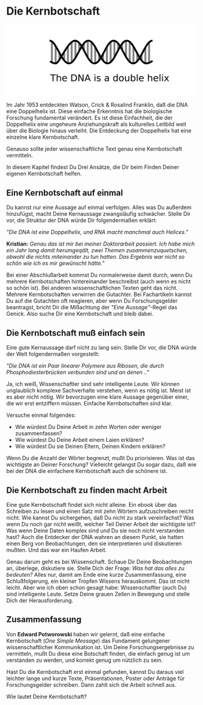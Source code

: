 
# Die Kernbotschaft

![Doppelhelix](images/dna_message.png)

Im Jahr 1953 entdeckten Watson, Crick & Rosalind Franklin, daß die DNA eine Doppelhelix ist. Diese einfache Erkenntnis hat die biologische Forschung fundamental verändert. Es ist diese Einfachheit, die der Doppelhelix eine ungeheure Anziehungskraft als kulturelles Leitbild weit über die Biologie hinaus verleiht. Die Entdeckung der Doppelhelix hat eine einzelne klare Kernbotschaft. 

Genauso sollte jeder wissenschaftliche Text genau eine Kernbotschaft vermitteln.

In diesem Kapitel findest Du Drei Ansätze, die Dir beim Finden Deiner eigenen Kernbotschaft helfen.

## Eine Kernbotschaft auf einmal

Du kannst nur eine Aussage auf einmal verfolgen. Alles was Du außerdem hinzufügst, macht Deine Kernaussage zwangsläufig schwächer. Stelle Dir vor, die Struktur der DNA würde Dir folgendermaßen erklärt:

*"Die DNA ist eine Doppelhelix, und RNA macht manchmal auch Helices."*

**Kristian:** *Genau das ist mir bei meiner Doktorarbeit passiert. Ich habe mich ein Jahr lang damit herumgeqält, zwei Themen zusammenzuquetschen, obwohl die nichts miteinander zu tun hatten. Das Ergebnis war nicht so schön wie ich es mir gewünscht hätte."*

Bei einer Abschlußarbeit kommst Du normalerweise damit durch, wenn Du mehrere Kernbotschaften hintereinander beschreibst (auch wenn es nicht so schön ist). Bei anderen wissenschaftlichen Texten geht das nicht. Mehrere Kernbotschaften verwirren die Gutachter. Bei Fachartikeln kannst Du auf die Gutachten oft reagieren, aber wenn Du Forschungsgelder beantragst, bricht Dir die Mißachtung der *"Eine Aussage"*-Regel das Genick. Also suche Dir eine Kernbotschaft und bleib dabei.

## Die Kernbotschaft muß einfach sein

Eine gute Kernaussage darf nicht zu lang sein. Stelle Dir vor, die DNA würde der Welt folgendermaßen vorgestellt:

*"Die DNA ist ein Paar linearer Polymere aus Ribosen, die durch Phosphodiesterbrücken verbunden sind und an denen .."*

Ja, ich weiß, Wissenschaftler sind sehr intelligente Leute. Wir können unglaublich komplexe Sachverhalte verstehen, wenn es nötig ist. Meist ist es aber nicht nötig. Wir bevorzugen eine klare Aussage gegenüber einer, die wir erst entziffern müssen. Einfache Kernbotschaften sind klar.

Versuche einmal folgendes:

* Wie würdest Du Deine Arbeit in zehn Worten oder weniger zusammenfassen?
* Wie würdest Du Deine Arbeit einem Laien erklären?
* Wie würdest Du sie Deinen Eltern, Deinen Kindern erklären?

Wenn Du die Anzahl der Wörter begrenzt, mußt Du priorisieren. Was ist das wichtigste an Deiner Forschung? Vielleicht gelangst Du sogar dazu, daß wie bei der DNA die einfachere Kernbotschaft auch die schönere ist.


## Die Kernbotschaft zu finden macht Arbeit

Eine gute Kernbotschaft findet sich nicht alleine. Ein ebook über das Schreiben zu lesen und einen Satz mit zehn Wörtern aufzuschreiben reicht nicht. Wie kannst Du sichergehen, daß Du nicht zu stark vereinfachst? Was wenn Du noch gar nicht weißt, welcher Teil Deiner Arbeit der wichtigste ist? Was wenn Deine Daten komplex sind und Du sie noch nicht verstanden hast? Auch die Entdecker der DNA wahren an diesem Punkt, sie hatten einen Berg von Beobachtungen, den sie interpretieren und diskutieren mußten. Und das war ein Haufen Arbeit.

Genau darum geht es bei Wissenschaft. Schaue Dir Deine Beobachtungen an, überlege, diskutiere sie. Stelle Dich der Frage: *Was hat das alles zu bedeuten?* Alles nur, damit am Ende eine kurze Zusammenfassung, eine Schlußfolgerung, ein kleiner Tropfen Wissens herauskommt. Das ist nicht leicht. Aber wie ich oben schon gesagt habe: Wissenschaftler (auch Du) sind intelligente Leute. Setze Deine grauen Zellen in Bewegung und stelle Dich der Herausforderung.

## Zusammenfassung

Von **Edward Potworowski** haben wir gelernt, daß eine einfache Kernbotschaft (*One Simple Message*) das Fundament gelungener wissenschaftlicher Kommunikation ist. Um Deine Forschungsergebnisse zu vermitteln, mußt Du diese eine Botschaft finden, die einfach genug ist um verstanden zu werden, und korrekt genug um nützlich zu sein.

Hast Du die Kernbotschaft erst einmal gefunden, kannst Du daraus viel leichter lange und kurze Texte, Präsentationen, Poster oder Anträge für Forschungsgelder schreiben. Dann zahlt sich die Arbeit schnell aus.

Wie lautet Deine Kernbotschaft?

